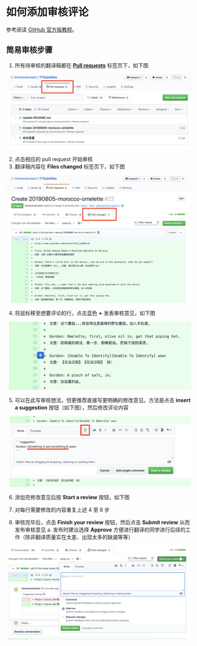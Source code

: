 # 如何添加审核评论

参考阅读 [GitHub 官方版教程](https://help.github.com/en/articles/reviewing-proposed-changes-in-a-pull-request)。

## 简易审核步骤

1. 所有待审核的翻译稿都在 [**Pull requests**](/../../pulls) 标签页下，如下图

![pull request list](resources/pull-request-list.png)

2. 点击相应的 pull request 开始审核
3. 翻译稿内容在 **Files changed** 标签页下，如下图

![files changed tab](resources/files-changed-tab.png)

4. 将鼠标移至想要评论的行，点击蓝色 **+** 发表审核意见，如下图

![add line comment](resources/add-line-comment.png)

5. 可以在此写审核想法，但更推荐直接写更明确的修改意见。方法是点击 **insert a suggestion** 按钮（如下图），然后修改评论内容

![insert a suggestion](resources/insert-a-suggestion.png)

6. 添加完修改意见后按 **Start a review** 按钮，如下图

7. 对每行需要修改的内容重复上述 4 至 6 步

8. 审核完毕后，点击 **Finish your review** 按钮，然后点击 **Submit review** 从而发布审核意见
  a. 发布时建议选择 **Approve** 方便进行翻译的同学进行后续的工作（除非翻译质量实在太差、出现太多的缺漏等等）

![publish comments](resources/publish-comments.png)
